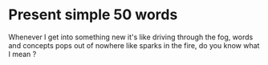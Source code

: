 # Present simple  50 words  

Whenever I get into something new it's like driving through the fog, words and concepts pops out of nowhere like sparks in the fire, do you know what I mean ?
